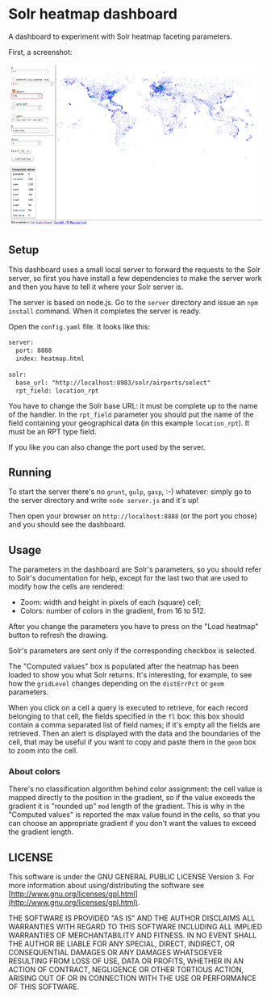 # Solr heatmap dashboard

A dashboard to experiment with Solr heatmap faceting parameters.

First, a screenshot:

![Screenshot](screenshot.png)

## Setup

This dashboard uses a small local server to forward the requests to the Solr server, so first you have install a few dependencies to make the server work and then you have to tell it where your Solr server is.

The server is based on node.js. Go to the `server` directory and issue an `npm install` command. When it completes the server is ready.

Open the `config.yaml` file. It looks like this:

    server:
      port: 8888
      index: heatmap.html

    solr:
      base_url: "http://localhost:8983/solr/airports/select"
      rpt_field: location_rpt

You have to change the Solr base URL: it must be complete up to the name of the handler. In the `rpt_field` parameter you should put the name of the field containing your geographical data (in this example `location_rpt`). It must be an RPT type field.

If you like you can also change the port used by the server.

## Running

To start the server there's no `grunt`, `gulp`, `gasp`, :-) whatever: simply go to the server directory and write `node server.js` and it's up!

Then open your browser on `http://localhost:8888` (or the port you chose) and you should see the dashboard.

## Usage

The parameters in the dashboard are Solr's parameters, so you should refer to Solr's documentation for help, except for the last two that are used to modify how the cells are rendered:

- Zoom: width and height in pixels of each (square) cell;
- Colors: number of colors in the gradient, from 16 to 512.

After you change the parameters you have to press on the "Load heatmap" button to refresh the drawing.

Solr's parameters are sent only if the corresponding checkbox is selected.

The "Computed values" box is populated after the heatmap has been loaded to show you what Solr returns. It's interesting, for example, to see how the `gridLevel` changes depending on the `distErrPct` or `geom` parameters.

When you click on a cell a query is executed to retrieve, for each record belonging to that cell, the fields specified in the `fl` box: this box should contain a comma separated list of field names; if it's empty all the fields are retrieved. Then an alert is displayed with the data and the boundaries of the cell, that may be useful if you want to copy and paste them in the `geom` box to zoom into the cell.

### About colors

There's no classification algorithm behind color assignment: the cell value is mapped directly to the position in the gradient, so if the value exceeds the gradient it is "rounded up" `mod` length of the gradient. This is why in the "Computed values" is reported the max value found in the cells, so that you can choose an appropriate gradient if you don't want the values to exceed the gradient length.

## LICENSE

This software is under the GNU GENERAL PUBLIC LICENSE Version 3. For more information about using/distributing the software see [http://www.gnu.org/licenses/gpl.html](http://www.gnu.org/licenses/gpl.html).

THE SOFTWARE IS PROVIDED "AS IS" AND THE AUTHOR DISCLAIMS ALL WARRANTIES WITH REGARD TO THIS SOFTWARE INCLUDING ALL IMPLIED WARRANTIES OF MERCHANTABILITY AND FITNESS. IN NO EVENT SHALL THE AUTHOR BE LIABLE FOR ANY SPECIAL, DIRECT, INDIRECT, OR CONSEQUENTIAL DAMAGES OR ANY DAMAGES WHATSOEVER RESULTING FROM LOSS OF USE, DATA OR PROFITS, WHETHER IN AN ACTION OF CONTRACT, NEGLIGENCE OR OTHER TORTIOUS ACTION, ARISING OUT OF OR IN CONNECTION WITH THE USE OR PERFORMANCE OF THIS SOFTWARE.

